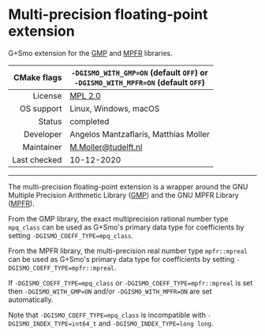 # Multi-precision floating-point extension

G+Smo extension for the [GMP](https://gmplib.org) and [MPFR](https://www.mpfr.org) libraries.

|CMake flags|```-DGISMO_WITH_GMP=ON``` (default ```OFF```) or <br>```-DGISMO_WITH_MPFR=ON``` (default ```OFF```)|
|--:|---|
|License|[MPL 2.0](https://www.mozilla.org/en-US/MPL/2.0/)|
|OS support|Linux, Windows, macOS|
|Status|completed|
|Developer|Angelos Mantzaflaris, Matthias Moller|
|Maintainer|M.Moller@tudelft.nl|
|Last checked|10-12-2020|

***

The multi-precision floating-point extension is a wrapper around the
GNU Multiple Precision Arithmetic Library ([GMP](https://gmplib.org))
and the GNU MPFR Library ([MPFR](https://www.mpfr.org)).

From the GMP library, the exact multiprecision rational number type
`mpq_class` can be used as G+Smo's primary data type for coefficients
by setting `-DGISMO_COEFF_TYPE=mpq_class`.

From the MPFR library, the multi-precision real number type
`mpfr::mpreal` can be used as G+Smo's primary data type for
coefficients by setting `-DGISMO_COEFF_TYPE=mpfr::mpreal`.

If `-DGISMO_COEFF_TYPE=mpq_class` or `-DGISMO_COEFF_TYPE=mpfr::mpreal`
is set then `-DGISMO_WITH_GMP=ON` and/or `-DGISMO_WITH_MPFR=ON` are
set automatically.

Note that `-DGISMO_COEFF_TYPE=mpq_class` is incompatible with
`-DGISMO_INDEX_TYPE=int64_t` and `-DGISMO_INDEX_TYPE=long long`.
